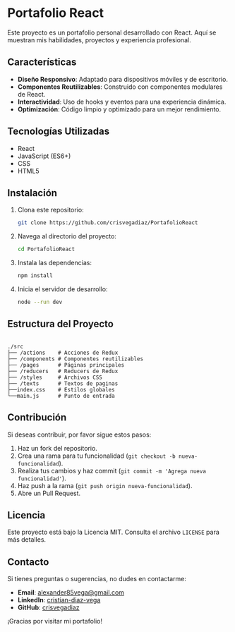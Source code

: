 # Portafolio React

Este proyecto es un portafolio personal desarrollado con React. Aquí se muestran mis habilidades, proyectos y experiencia profesional.

## Características

- **Diseño Responsivo**: Adaptado para dispositivos móviles y de escritorio.
- **Componentes Reutilizables**: Construido con componentes modulares de React.
- **Interactividad**: Uso de hooks y eventos para una experiencia dinámica.
- **Optimización**: Código limpio y optimizado para un mejor rendimiento.

## Tecnologías Utilizadas

- React
- JavaScript (ES6+)
- CSS
- HTML5

## Instalación

1. Clona este repositorio:
    ```bash
    git clone https://github.com/crisvegadiaz/PortafolioReact
    ```
2. Navega al directorio del proyecto:
    ```bash
    cd PortafolioReact
    ```
3. Instala las dependencias:
    ```bash
    npm install
    ```
4. Inicia el servidor de desarrollo:
    ```bash
    node --run dev 
    ```

## Estructura del Proyecto

```

./src
├── /actions    # Acciones de Redux
├── /components # Componentes reutilizables
├── /pages      # Páginas principales
├── /reducers   # Reducers de Redux
├── /styles     # Archivos CSS
├── /texts      # Textos de paginas
├──index.css    # Estilos globales
└──main.js      # Punto de entrada
```

## Contribución

Si deseas contribuir, por favor sigue estos pasos:

1. Haz un fork del repositorio.
2. Crea una rama para tu funcionalidad (`git checkout -b nueva-funcionalidad`).
3. Realiza tus cambios y haz commit (`git commit -m 'Agrega nueva funcionalidad'`).
4. Haz push a la rama (`git push origin nueva-funcionalidad`).
5. Abre un Pull Request.

## Licencia

Este proyecto está bajo la Licencia MIT. Consulta el archivo `LICENSE` para más detalles.

## Contacto

Si tienes preguntas o sugerencias, no dudes en contactarme:

- **Email**: alexander85vega@gmail.com
- **LinkedIn**: [cristian-diaz-vega](https://www.linkedin.com/in/cristian-diaz-vega-7a186521b/)
- **GitHub**: [crisvegadiaz](https://github.com/crisvegadiaz)

¡Gracias por visitar mi portafolio!